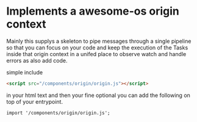 # Implements a awesome-os origin context
Mainly this supplys a skeleton to pipe messages through a single pipeline
so that you can focus on your code and keep the execution of the Tasks inside that
origin context in a unifed place to observe watch and handle errors as also add 
code.

simple include
```html
<script src="/components/origin/origin.js"></script>
```

in your html text and then your fine optional you can add the following on top of your entrypoint.

```
import '/components/origin/origin.js';
```
